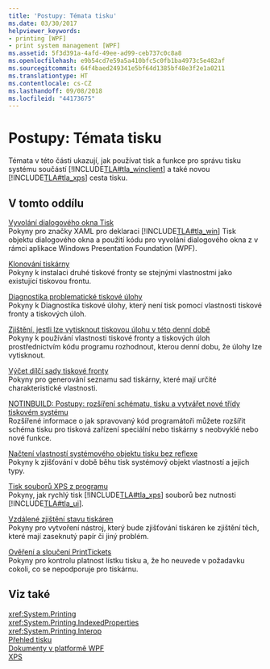 ```yaml
---
title: 'Postupy: Témata tisku'
ms.date: 03/30/2017
helpviewer_keywords:
- printing [WPF]
- print system management [WPF]
ms.assetid: 5f3d391a-4afd-49ee-ad99-ceb737c0c8a8
ms.openlocfilehash: e9b54cd7e59a5a410bfc5c0fb1ba4973c5e482af
ms.sourcegitcommit: 64f4baed249341e5bf64d1385bf48e3f2e1a0211
ms.translationtype: HT
ms.contentlocale: cs-CZ
ms.lasthandoff: 09/08/2018
ms.locfileid: "44173675"
---
```

# <a name="printing-how-to-topics"></a>Postupy: Témata tisku
Témata v této části ukazují, jak používat tisk a funkce pro správu tisku systému součástí [!INCLUDE[TLA#tla_winclient](../../../../includes/tlasharptla-winclient-md.md)] a také novou [!INCLUDE[TLA#tla_xps](../../../../includes/tlasharptla-xps-md.md)] cesta tisku.  
  
## <a name="in-this-section"></a>V tomto oddílu  
 [Vyvolání dialogového okna Tisk](../../../../docs/framework/wpf/advanced/how-to-invoke-a-print-dialog.md)  
 Pokyny pro značky XAML pro deklaraci [!INCLUDE[TLA#tla_win](../../../../includes/tlasharptla-win-md.md)] Tisk objektu dialogového okna a použití kódu pro vyvolání dialogového okna z v rámci aplikace Windows Presentation Foundation (WPF).  
  
 [Klonování tiskárny](../../../../docs/framework/wpf/advanced/how-to-clone-a-printer.md)  
 Pokyny k instalaci druhé tiskové fronty se stejnými vlastnostmi jako existující tiskovou frontu.  
  
 [Diagnostika problematické tiskové úlohy](../../../../docs/framework/wpf/advanced/how-to-diagnose-problematic-print-job.md)  
 Pokyny k Diagnostika tiskové úlohy, který není tisk pomocí vlastnosti tiskové fronty a tiskových úloh.  
  
 [Zjištění, jestli lze vytisknout tiskovou úlohu v této denní době](../../../../docs/framework/wpf/advanced/how-to-discover-whether-a-print-job-can-be-printed-at-this-time-of-day.md)  
 Pokyny k používání vlastnosti tiskové fronty a tiskových úloh prostřednictvím kódu programu rozhodnout, kterou denní dobu, že úlohy lze vytisknout.  
  
 [Výčet dílčí sady tiskové fronty](../../../../docs/framework/wpf/advanced/how-to-enumerate-a-subset-of-print-queues.md)  
 Pokyny pro generování seznamu sad tiskárny, které mají určité charakteristické vlastnosti.  
  
 [NOTINBUILD: Postupy: rozšíření schématu, tisku a vytvářet nové třídy tiskovém systému](https://msdn.microsoft.com/library/a3600218-1ea5-478a-9853-6560464f2885)  
 Rozšířené informace o jak spravovaný kód programátoři můžete rozšířit schéma tisku pro tisková zařízení speciální nebo tiskárny s neobvyklé nebo nové funkce.  
  
 [Načtení vlastností systémového objektu tisku bez reflexe](../../../../docs/framework/wpf/advanced/how-to-get-print-system-object-properties-without-reflection.md)  
 Pokyny k zjišťování v době běhu tisk systémový objekt vlastností a jejich typy.  
  
 [Tisk souborů XPS z programu](../../../../docs/framework/wpf/advanced/how-to-programmatically-print-xps-files.md)  
 Pokyny, jak rychlý tisk [!INCLUDE[TLA#tla_xps](../../../../includes/tlasharptla-xps-md.md)] souborů bez nutnosti [!INCLUDE[TLA#tla_ui](../../../../includes/tlasharptla-ui-md.md)].  
  
 [Vzdálené zjištění stavu tiskáren](../../../../docs/framework/wpf/advanced/how-to-remotely-survey-the-status-of-printers.md)  
 Pokyny pro vytvoření nástroj, který bude zjišťování tiskáren ke zjištění těch, které mají zaseknutý papír či jiný problém.  
  
 [Ověření a sloučení PrintTickets](../../../../docs/framework/wpf/advanced/how-to-validate-and-merge-printtickets.md)  
 Pokyny pro kontrolu platnost lístku tisku a, že ho neuvede v požadavku cokoli, co se nepodporuje pro tiskárnu.  
  
## <a name="see-also"></a>Viz také  
 <xref:System.Printing>  
 <xref:System.Printing.IndexedProperties>  
 <xref:System.Printing.Interop>  
 [Přehled tisku](../../../../docs/framework/wpf/advanced/printing-overview.md)  
 [Dokumenty v platformě WPF](../../../../docs/framework/wpf/advanced/documents-in-wpf.md)  
 [XPS](https://www.microsoft.com/xps)
